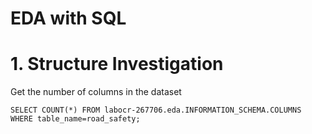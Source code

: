 # EDA with SQL

# 1. Structure Investigation

Get the number of columns in the dataset
```num_columns
SELECT COUNT(*) FROM labocr-267706.eda.INFORMATION_SCHEMA.COLUMNS WHERE table_name=road_safety;
```
